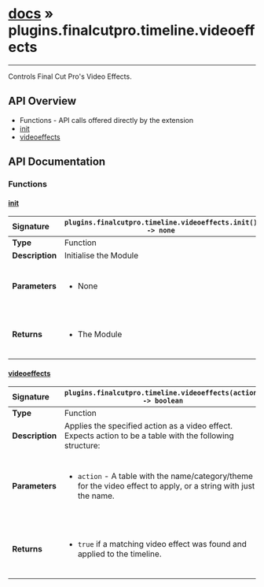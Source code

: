 # [docs](index.md) » plugins.finalcutpro.timeline.videoeffects
---

Controls Final Cut Pro's Video Effects.

## API Overview
* Functions - API calls offered directly by the extension
 * [init](#init)
 * [videoeffects](#videoeffects)

## API Documentation

### Functions

#### [init](#init)
| <span style="float: left;">**Signature**</span> | <span style="float: left;">`plugins.finalcutpro.timeline.videoeffects.init() -> none` </span>                                                          |
| -----------------------------------------------------|---------------------------------------------------------------------------------------------------------|
| **Type**                                             | Function                                                                                         |
| **Description**                                      | Initialise the Module                                                                                         |
| **Parameters**                                       | <ul><br /><li>None</li><br /></ul>                                        |
| **Returns**                                          | <ul><br /><li>The Module</li><br /></ul>                                           |

#### [videoeffects](#videoeffects)
| <span style="float: left;">**Signature**</span> | <span style="float: left;">`plugins.finalcutpro.timeline.videoeffects(action) -> boolean` </span>                                                          |
| -----------------------------------------------------|---------------------------------------------------------------------------------------------------------|
| **Type**                                             | Function                                                                                         |
| **Description**                                      | Applies the specified action as a video effect. Expects action to be a table with the following structure:                                                                                         |
| **Parameters**                                       | <ul><br /><li><code>action</code>     - A table with the name/category/theme for the video effect to apply, or a string with just the name.</li><br /></ul>                                        |
| **Returns**                                          | <ul><br /><li><code>true</code> if a matching video effect was found and applied to the timeline.</li><br /></ul>                                           |

